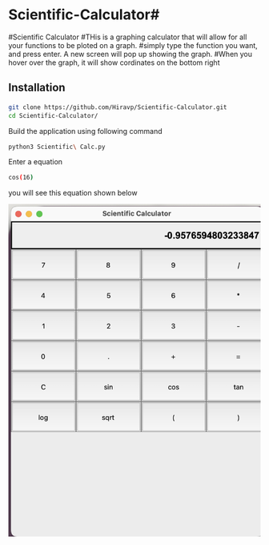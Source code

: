 # Scientific-Calculator# 
#Scientific Calculator 
#THis is a graphing calculator that will allow for all your functions to be ploted on a graph.
#simply type the function you want, and press enter. A new screen will pop up showing the graph.
#When you hover over the graph, it will show cordinates on the bottom right

## Installation
 

```sh
git clone https://github.com/Hiravp/Scientific-Calculator.git
cd Scientific-Calculator/
```

Build the application using following command

```sh
python3 Scientific\ Calc.py

```

Enter a equation 

```sh
cos(16)
```

you will see this equation shown below

 ![ ](docs/images/Example2.png)
